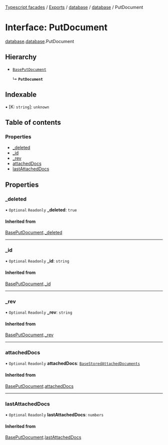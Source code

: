 [Typescript facades](../index.md) / [Exports](../modules.md) / [database](../modules/database.md) / [database](../modules/database.database.md) / PutDocument

# Interface: PutDocument

[database](../modules/database.md).[database](../modules/database.database.md).PutDocument

## Hierarchy

- [`BasePutDocument`](database.database.BasePutDocument.md)

  ↳ **`PutDocument`**

## Indexable

▪ [K: `string`]: `unknown`

## Table of contents

### Properties

- [\_deleted](database.database.PutDocument.md#_deleted)
- [\_id](database.database.PutDocument.md#_id)
- [\_rev](database.database.PutDocument.md#_rev)
- [attachedDocs](database.database.PutDocument.md#attacheddocs)
- [lastAttachedDocs](database.database.PutDocument.md#lastattacheddocs)

## Properties

### \_deleted

• `Optional` `Readonly` **\_deleted**: ``true``

#### Inherited from

[BasePutDocument](database.database.BasePutDocument.md).[_deleted](database.database.BasePutDocument.md#_deleted)

___

### \_id

• `Optional` `Readonly` **\_id**: `string`

#### Inherited from

[BasePutDocument](database.database.BasePutDocument.md).[_id](database.database.BasePutDocument.md#_id)

___

### \_rev

• `Optional` `Readonly` **\_rev**: `string`

#### Inherited from

[BasePutDocument](database.database.BasePutDocument.md).[_rev](database.database.BasePutDocument.md#_rev)

___

### attachedDocs

• `Optional` `Readonly` **attachedDocs**: [`BaseStoredAttachedDocuments`](../modules/database.database.md#basestoredattacheddocuments)

#### Inherited from

[BasePutDocument](database.database.BasePutDocument.md).[attachedDocs](database.database.BasePutDocument.md#attacheddocs)

___

### lastAttachedDocs

• `Optional` `Readonly` **lastAttachedDocs**: `numbers`

#### Inherited from

[BasePutDocument](database.database.BasePutDocument.md).[lastAttachedDocs](database.database.BasePutDocument.md#lastattacheddocs)
